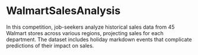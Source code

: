 # WalmartSalesAnalysis
In this competition, job-seekers analyze historical sales data from 45 Walmart stores across various regions, projecting sales for each department. The dataset includes holiday markdown events that complicate predictions of their impact on sales.
